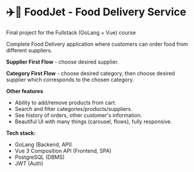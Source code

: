 # ✈️🍔 FoodJet - Food Delivery Service

Final project for the Fullstack (GoLang + Vue) course

Complete Food Delivery application where customers can order food from different suppliers.

**Supplier First Flow** - choose desired supplier.

**Category First Flow** - choose desired category, then choose desired supplier which corresponds to the chosen category.

**Other features**
- Ability to add/remove products from cart.
- Search and filter categories/products/suppliers.
- See history of orders, other customer's information.
- Beautiful UI with many things (carousel, flows), fully responsive.

**Tech stack:**
 - GoLang (Backend, API)
 - Vue 3 Composition API (Frontend, SPA)
 - PostgreSQL (DBMS)
 - JWT (Auth)
